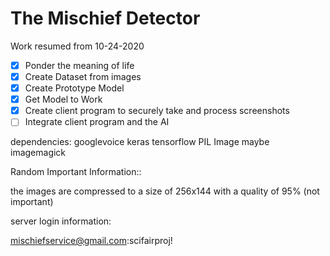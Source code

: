 # The Mischief Detector
Work resumed from 10-24-2020
- [x] Ponder the meaning of life
- [x] Create Dataset from images
- [x] Create Prototype Model
- [x] Get Model to Work
- [x] Create client program to securely take and process screenshots
- [ ] Integrate client program and the AI

dependencies:
googlevoice
keras
tensorflow
PIL
Image
maybe imagemagick


Random Important Information::


the images are compressed to a size of 256x144 with a quality of 95% (not important)

server login information:

mischiefservice@gmail.com:scifairproj!


